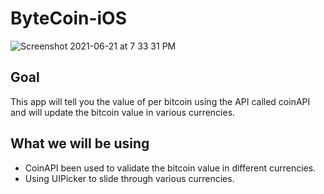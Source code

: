 # ByteCoin-iOS

![Screenshot 2021-06-21 at 7 33 31 PM](https://user-images.githubusercontent.com/76988309/122775332-a4caa180-d2c7-11eb-9aff-f3004470abf4.png)


## Goal

This app will tell you the value of per bitcoin using the API called coinAPI and will update the bitcoin value in various currencies.

## What we will be using

* CoinAPI been used to validate the bitcoin value in different currencies.
* Using UIPicker to slide through various currencies. 
